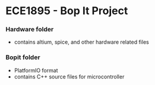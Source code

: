 # ECE1895 - Bop It Project
### Hardware folder
- contains altium, spice, and other hardware related files
### Bopit folder
- PlatformIO format
- contains C++ source files for microcontroller
